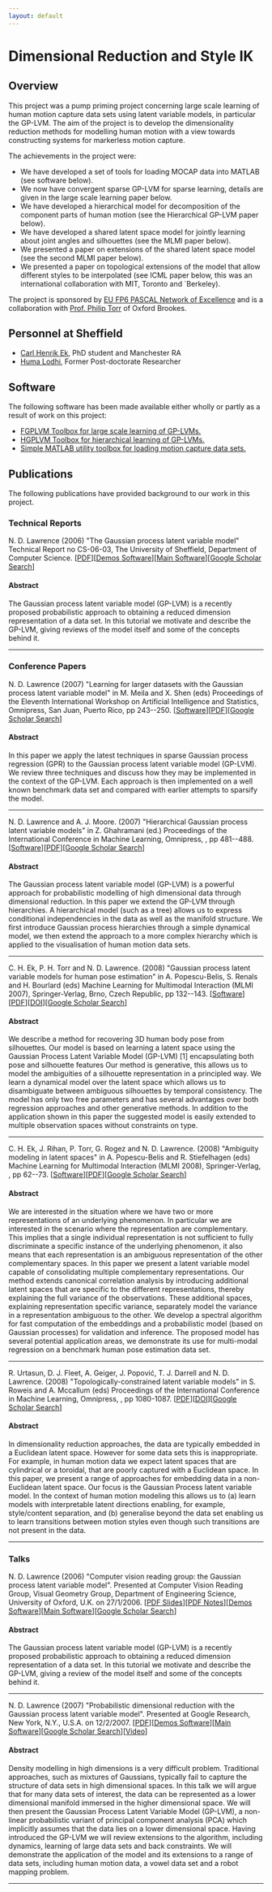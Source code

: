 ```yaml
---
layout: default
---
```


Dimensional Reduction and Style IK
==================================

Overview
--------

This project was a pump priming project concerning large scale learning
of human motion capture data sets using latent variable models, in
particular the GP-LVM. The aim of the project is to develop the
dimensionality reduction methods for modelling human motion with a view
towards constructing systems for markerless motion capture.

The achievements in the project were:

-   We have developed a set of tools for loading MOCAP data into MATLAB
    (see software below).
-   We now have convergent sparse GP-LVM for sparse learning, details
    are given in the large scale learning paper below.
-   We have developed a hierarchical model for decomposition of the
    component parts of human motion (see the Hierarchical GP-LVM
    paper below).
-   We have developed a shared latent space model for jointly learning
    about joint angles and silhouettes (see the MLMI paper below).
-   We presented a paper on extensions of the shared latent space model
    (see the second MLMI paper below).
-   We presented a paper on topological extensions of the model that
    allow different styles to be interpolated (see ICML paper below,
    this was an international collaboration with MIT, Toronto
    and \`Berkeley).

The project is sponsored by [EU FP6 PASCAL Network of
Excellence](http://www.pascal-network.org) and is a collaboration with
[Prof. Philip Torr](http://cms.brookes.ac.uk/staff/PhilipTorr/) of
Oxford Brookes.

Personnel at Sheffield
----------------------

-  [Carl Henrik Ek](http://www.dcs.sheffield.ac.uk/cgi-bin/makeperson?http://cms.brookes.ac.uk/staff/CarlEk/), PhD student and Manchester RA
-  [Huma Lodhi](http://www.dcs.sheffield.ac.uk/cgi-bin/makeperson?http://www.doc.ic.ac.uk/~hml/), Former Post-doctorate Researcher

Software
--------

The following software has been made available either wholly or partly
as a result of work on this project:

- [FGPLVM Toolbox for large scale learning of GP-LVMs.](http://inverseprobability.com/fgplvm)
- [HGPLVM Toolbox for hierarchical learning of GP-LVMs.](http://inverseprobability.com/hgplvm)
- [Simple MATLAB utility toolbox for loading motion capture data sets.](http://inverseprobability.com/mocap)

Publications
------------

The following publications have provided background to our work in this
project.

### Technical Reports

<span class="author">N. D. Lawrence</span> (2006) <span
class="papertitle">"The Gaussian process latent variable model"</span>
Technical Report no CS-06-03, The University of Sheffield, Department of
Computer Science.
\[[PDF](ftp://ftp.dcs.shef.ac.uk/home/neil/gplvmTutorial.pdf)\]\[[Demos
Software](http://inverseprobability.com/oxford/)\]\[[Main
Software](http://inverseprobability.com/fgplvm/)\]\[[Google
Scholar
Search](http://scholar.google.com/scholar?hl-en&lr=&q=The+Gaussian+Process+Latent+Variable+Model+&btnG=Search)\]

#### Abstract

The Gaussian process latent variable model (GP-LVM) is a recently
proposed probabilistic approach to obtaining a reduced dimension
representation of a data set. In this tutorial we motivate and describe
the GP-LVM, giving reviews of the model itself and some of the concepts
behind it.

------------------------------------------------------------------------

### Conference Papers

<span class="author">N. D. Lawrence</span> (2007) <span
class="papertitle">"Learning for larger datasets with the Gaussian
process latent variable model"</span> in M. Meila and X. Shen (eds)
<span class="journal">Proceedings of the Eleventh International Workshop
on Artificial Intelligence and Statistics</span>, Omnipress, San Juan,
Puerto Rico, pp 243--250.
\[[Software](http://inverseprobability.com/fgplvm/)\]\[[PDF](ftp://ftp.dcs.shef.ac.uk/home/neil/gplvmLarger.pdf)\]\[[Google
Scholar
Search](http://scholar.google.com/scholar?hl-en&lr=&q=Learning+for+Larger+Datasets+with+the+Gaussian+Process+Latent+Variable+Model+&btnG=Search)\]

#### Abstract

In this paper we apply the latest techniques in sparse Gaussian process
regression (GPR) to the Gaussian process latent variable model (GP-LVM).
We review three techniques and discuss how they may be implemented in
the context of the GP-LVM. Each approach is then implemented on a well
known benchmark data set and compared with earlier attempts to sparsify
the model.

------------------------------------------------------------------------

<span class="author">N. D. Lawrence and A. J. Moore. </span> (2007)
<span class="papertitle">"Hierarchical Gaussian process latent variable
models"</span> in Z. Ghahramani (ed.) <span class="journal">Proceedings
of the International Conference in Machine Learning</span>, Omnipress, ,
pp 481--488.
\[[Software](http://inverseprobability.com/hgplvm/)\]\[[PDF](ftp://ftp.dcs.shef.ac.uk/home/neil/hgplvm.pdf)\]\[[Google
Scholar
Search](http://scholar.google.com/scholar?hl-en&lr=&q=Hierarchical+Gaussian+Process+Latent+Variable+Models+&btnG=Search)\]

#### Abstract

The Gaussian process latent variable model (GP-LVM) is a powerful
approach for probabilistic modelling of high dimensional data through
dimensional reduction. In this paper we extend the GP-LVM through
hierarchies. A hierarchical model (such as a tree) allows us to express
conditional independencies in the data as well as the manifold
structure. We first introduce Gaussian process hierarchies through a
simple dynamical model, we then extend the approach to a more complex
hierarchy which is applied to the visualisation of human motion data
sets.

------------------------------------------------------------------------

<span class="author">C. H. Ek, P. H. Torr and N. D. Lawrence. </span>
(2008) <span class="papertitle">"Gaussian process latent variable models
for human pose estimation"</span> in A. Popescu-Belis, S. Renals and H.
Bourlard (eds) <span class="journal">Machine Learning for Multimodal
Interaction (MLMI 2007)</span>, Springer-Verlag, Brno, Czech Republic,
pp 132--143.
\[[Software](http://inverseprobability.com/sgplvm/)\]\[[PDF](ftp://ftp.dcs.shef.ac.uk/home/neil/mlmi.pdf)\]\[[DOI](http://dx.doi.org/10.1007/978-3-540-78155-4_12)\]\[[Google
Scholar
Search](http://scholar.google.com/scholar?hl-en&lr=&q=Gaussian+Process+Latent+Variable+Models+For+Human+Pose+Estimation+&btnG=Search)\]

#### Abstract

We describe a method for recovering 3D human body pose from silhouettes.
Our model is based on learning a latent space using the Gaussian Process
Latent Variable Model (GP-LVM) \[1\] encapsulating both pose and
silhouette features Our method is generative, this allows us to model
the ambiguities of a silhouette representation in a principled way. We
learn a dynamical model over the latent space which allows us to
disambiguate between ambiguous silhouettes by temporal consistency. The
model has only two free parameters and has several advantages over both
regression approaches and other generative methods. In addition to the
application shown in this paper the suggested model is easily extended
to multiple observation spaces without constraints on type.

------------------------------------------------------------------------

<span class="author">C. H. Ek, J. Rihan, P. Torr, G. Rogez and N. D.
Lawrence. </span> (2008) <span class="papertitle">"Ambiguity modeling in
latent spaces"</span> in A. Popescu-Belis and R. Stiefelhagen (eds)
<span class="journal">Machine Learning for Multimodal Interaction (MLMI
2008)</span>, Springer-Verlag, , pp 62--73.
\[[Software](http://inverseprobability.com/sgplvm/)\]\[[PDF](ftp://ftp.dcs.shef.ac.uk/home/neil/mlmi2008.pdf)\]\[[Google
Scholar
Search](http://scholar.google.com/scholar?hl-en&lr=&q=Ambiguity+Modeling+in+Latent+Spaces+&btnG=Search)\]

#### Abstract

We are interested in the situation where we have two or more
representations of an underlying phenomenon. In particular we are
interested in the scenario where the representation are complementary.
This implies that a single individual representation is not sufficient
to fully discriminate a specific instance of the underlying phenomenon,
it also means that each representation is an ambiguous representation of
the other complementary spaces. In this paper we present a latent
variable model capable of consolidating multiple complementary
representations. Our method extends canonical correlation analysis by
introducing additional latent spaces that are specific to the different
representations, thereby explaining the full variance of the
observations. These additional spaces, explaining representation
specific variance, separately model the variance in a representation
ambiguous to the other. We develop a spectral algorithm for fast
computation of the embeddings and a probabilistic model (based on
Gaussian processes) for validation and inference. The proposed model has
several potential application areas, we demonstrate its use for
multi-modal regression on a benchmark human pose estimation data set.

------------------------------------------------------------------------

<span class="author">R. Urtasun, D. J. Fleet, A. Geiger, J. Popović, T.
J. Darrell and N. D. Lawrence. </span> (2008) <span
class="papertitle">"Topologically-constrained latent variable
models"</span> in S. Roweis and A. Mccallum (eds) <span
class="journal">Proceedings of the International Conference in Machine
Learning</span>, Omnipress, , pp 1080-1087.
\[[PDF](ftp://ftp.dcs.shef.ac.uk/home/neil/topology.pdf)\]\[[DOI](http://dx.doi.org/10.1145/1390156.1390292)\]\[[Google
Scholar
Search](http://scholar.google.com/scholar?hl-en&lr=&q=Topologically-Constrained+Latent+Variable+Models+&btnG=Search)\]

#### Abstract

In dimensionality reduction approaches, the data are typically embedded
in a Euclidean latent space. However for some data sets this is
inappropriate. For example, in human motion data we expect latent spaces
that are cylindrical or a toroidal, that are poorly captured with a
Euclidean space. In this paper, we present a range of approaches for
embedding data in a non-Euclidean latent space. Our focus is the
Gaussian Process latent variable model. In the context of human motion
modeling this allows us to (a) learn models with interpretable latent
directions enabling, for example, style/content separation, and (b)
generalise beyond the data set enabling us to learn transitions between
motion styles even though such transitions are not present in the data.

------------------------------------------------------------------------

### Talks

<span class="author">N. D. Lawrence</span> (2006) <span
class="papertitle">"Computer vision reading group: the Gaussian process
latent variable model"</span>. Presented at Computer Vision Reading
Group, Visual Geometry Group, Department of Engineering Science,
University of Oxford, U.K. on 27/1/2006. \[[PDF
Slides](ftp://ftp.dcs.shef.ac.uk/home/neil/gplvmTutorialSlides.pdf)\]\[[PDF
Notes](ftp://ftp.dcs.shef.ac.uk/home/neil/gplvmTutorial.pdf)\]\[[Demos
Software](http://inverseprobability.com/oxford/)\]\[[Main
Software](http://inverseprobability.com/fgplvm/)\]\[[Google
Scholar
Search](http://scholar.google.com/scholar?hl-en&lr=&q=Computer+Vision+Reading+Group:+The+Gaussian+Process+Latent+Variable+Model+&btnG=Search)\]

#### Abstract

The Gaussian process latent variable model (GP-LVM) is a recently
proposed probabilistic approach to obtaining a reduced dimension
representation of a data set. In this tutorial we motivate and describe
the GP-LVM, giving a review of the model itself and some of the concepts
behind it.

------------------------------------------------------------------------

<span class="author">N. D. Lawrence</span> (2007) <span
class="papertitle">"Probabilistic dimensional reduction with the
Gaussian process latent variable model"</span>. Presented at Google
Research, New York, N.Y., U.S.A. on 12/2/2007.
\[[PDF](ftp://ftp.dcs.shef.ac.uk/home/neil/gplvm_07_02.pdf)\]\[[Demos
Software](http://inverseprobability.com/oxford/)\]\[[Main
Software](http://inverseprobability.com/fgplvm/)\]\[[Google
Scholar
Search](http://scholar.google.com/scholar?hl-en&lr=&q=Probabilistic+Dimensional+Reduction+with+the+Gaussian+Process+Latent+Variable+Model+&btnG=Search)\]\[[Video](http://video.google.com/videoplay?docid=-5127068978792458641)\]

#### Abstract

Density modelling in high dimensions is a very difficult problem.
Traditional approaches, such as mixtures of Gaussians, typically fail to
capture the structure of data sets in high dimensional spaces. In this
talk we will argue that for many data sets of interest, the data can be
represented as a lower dimensional manifold immersed in the higher
dimensional space. We will then present the Gaussian Process Latent
Variable Model (GP-LVM), a non-linear probabilistic variant of principal
component analysis (PCA) which implicitly assumes that the data lies on
a lower dimensional space. Having introduced the GP-LVM we will review
extensions to the algorithm, including dynamics, learning of large data
sets and back constraints. We will demonstrate the application of the
model and its extensions to a range of data sets, including human motion
data, a vowel data set and a robot mapping problem.

------------------------------------------------------------------------

